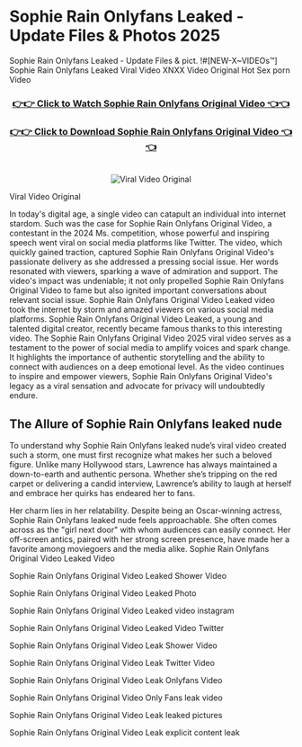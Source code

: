 # Sophie Rain Onlyfans Leaked - Update Files & Photos 2025

Sophie Rain Onlyfans Leaked - Update Files & pict. !#[NEW-X~VIDEOs™] Sophie Rain Onlyfans Leaked Viral Video XNXX Video Original Hot Sex porn Video
<br>
<div align="center">
<h3><a href="https://links2leaks.com?utm_source=sophierain&utm_medium=gitlong" rel="nofollow">👉👉 Click to Watch Sophie Rain Onlyfans Original Video 👈👈</a></h3>
<h3><a href="https://links2leaks.com?utm_source=sophierain&utm_medium=gitlong" rel="nofollow">👉👉 Click to Download Sophie Rain Onlyfans Original Video 👈👈</a></h3>
<br>
<a href="https://links2leaks.com?utm_source=sophierain&utm_medium=gitlong" rel="nofollow"><img src="https://i.ibb.co/Gkj2r4b/banner.png" alt="Viral Video Original" style="max-width: 100%; display: inline-block;" data-target="animated-image.originalImage"></a>
</div>

Viral Video Original

In today's digital age, a single video can catapult an individual into internet stardom. Such was the case for Sophie Rain Onlyfans Original Video, a contestant in the 2024 Ms. competition, whose powerful and inspiring speech went viral on social media platforms like Twitter.
The video, which quickly gained traction, captured Sophie Rain Onlyfans Original Video's passionate delivery as she addressed a pressing social issue. Her words resonated with viewers, sparking a wave of admiration and support. The video's impact was undeniable; it not only propelled Sophie Rain Onlyfans Original Video to fame but also ignited important conversations about relevant social issue.
Sophie Rain Onlyfans Original Video Leaked video took the internet by storm and amazed viewers on various social media platforms. Sophie Rain Onlyfans Original Video Leaked, a young and talented digital creator, recently became famous thanks to this interesting video.
The Sophie Rain Onlyfans Original Video 2025 viral video serves as a testament to the power of social media to amplify voices and spark change. It highlights the importance of authentic storytelling and the ability to connect with audiences on a deep emotional level. As the video continues to inspire and empower viewers, Sophie Rain Onlyfans Original Video's legacy as a viral sensation and advocate for privacy will undoubtedly endure.

<h2>The Allure of Sophie Rain Onlyfans leaked nude</h2>


To understand why Sophie Rain Onlyfans leaked nude’s viral video created such a storm, one must first recognize what makes her such a beloved figure. Unlike many Hollywood stars, Lawrence has always maintained a down-to-earth and authentic persona. Whether she’s tripping on the red carpet or delivering a candid interview, Lawrence’s ability to laugh at herself and embrace her quirks has endeared her to fans.

Her charm lies in her relatability. Despite being an Oscar-winning actress, Sophie Rain Onlyfans leaked nude feels approachable. She often comes across as the "girl next door" with whom audiences can easily connect. Her off-screen antics, paired with her strong screen presence, have made her a favorite among moviegoers and the media alike.
Sophie Rain Onlyfans Original Video Leaked Video

Sophie Rain Onlyfans Original Video Leaked Shower Video

Sophie Rain Onlyfans Original Video Leaked Photo

Sophie Rain Onlyfans Original Video Leaked video instagram

Sophie Rain Onlyfans Original Video Leaked Video Twitter

Sophie Rain Onlyfans Original Video Leak Shower Video

Sophie Rain Onlyfans Original Video Leak Twitter Video

Sophie Rain Onlyfans Original Video Leak Onlyfans Video

Sophie Rain Onlyfans Original Video Only Fans leak video

Sophie Rain Onlyfans Original Video Leak leaked pictures

Sophie Rain Onlyfans Original Video Leak explicit content leak